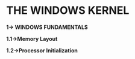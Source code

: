 # THE WINDOWS KERNEL

**1-> WINDOWS FUNDAMENTALS**

**1.1->Memory Layout**

**1.2->Processor Initialization**
